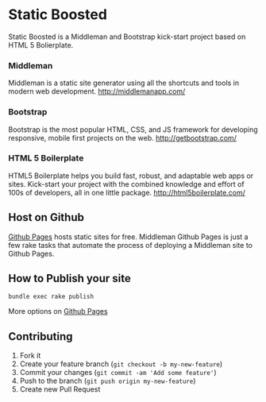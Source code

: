 # Static Boosted

Static Boosted is a Middleman and Bootstrap kick-start project based on HTML 5 Bolierplate.

### Middleman

Middleman is a static site generator using all the shortcuts and tools in modern web development.
http://middlemanapp.com/

### Bootstrap

Bootstrap is the most popular HTML, CSS, and JS framework for developing responsive, mobile first projects on the web.
http://getbootstrap.com/

### HTML 5 Boilerplate

HTML5 Boilerplate helps you build fast, robust, and adaptable web apps or sites. Kick-start your project with the combined knowledge and effort of 100s of developers, all in one little package.
http://html5boilerplate.com/

## Host on Github

[Github Pages](http://pages.github.com) hosts static sites for free. Middleman Github Pages is just a few rake tasks 
that automate the process of deploying a Middleman site to Github Pages.

## How to Publish your site

```shell
bundle exec rake publish
```

More options on [Github Pages](http://pages.github.com)


## Contributing

1. Fork it
2. Create your feature branch (`git checkout -b my-new-feature`)
3. Commit your changes (`git commit -am 'Add some feature'`)
4. Push to the branch (`git push origin my-new-feature`)
5. Create new Pull Request
